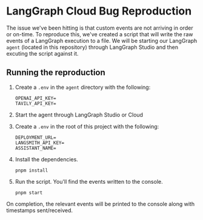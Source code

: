 # LangGraph Cloud Bug Reproduction

The issue we've been hitting is that custom events are not arriving in order or on-time. To reproduce this,
we've created a script that will write the raw events of a LangGraph execution to a file. We will be starting
our LangGraph `agent` (located in this repository) through LangGraph Studio and then excuting the script against it.

## Running the reproduction

1. Create a `.env` in the `agent` directory with the following:
   ```
   OPENAI_API_KEY=
   TAVILY_API_KEY=
   ```
2. Start the agent through LangGraph Studio or Cloud
3. Create a `.env` in the root of this project with the following:
   ```
   DEPLOYMENT_URL=
   LANGSMITH_API_KEY=
   ASSISTANT_NAME=
   ```
4. Install the dependencies.

   ```
   pnpm install
   ```

5. Run the script. You'll find the events written to the console.
   ```
   pnpm start
   ```

On completion, the relevant events will be printed to the console along with timestamps sent/received.
